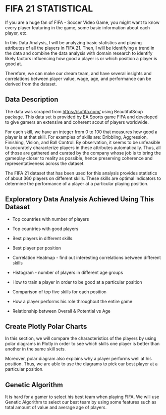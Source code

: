 # FIFA 21 STATISTICAL

If you are a huge fan of FIFA - Soccer Video Game, you might want to know every player featuring in the game, some basic information about each player, etc.

In this Data Analysis, I will be analyzing basic statistics and playing attributes of all the players in FIFA 21. Then, I will be identifying a trend in the data and combine the data analysis with domain research to identify likely factors influencing how good a player is or which position a player is good at.

Therefore, we can make our dream team, and have several insights and correlations between player value, wage, age, and performance can be derived from the dataset.

## Data Description

The data was scraped from https://sofifa.com/ using BeautifulSoup package. This data set is provided by EA Sports game FIFA and developed to give gamers an extensive and coherent scout of players worldwide.

For each skill, we have an integer from 0 to 100 that measures how good a player is at that skill. For examples of skills are: Dribbling, Aggression, Finishing, Vision, and Ball Control. By observation, it seems to be unfeasible to accurately characterize players in these attributes automatically. Thus, all of those are gathered and curated by the company whose job is to bring the gameplay closer to reality as possible, hence preserving coherence and representativeness across the dataset.

The FIFA 21 dataset that has been used for this analysis provides statistics of about 360 players on different skills. These skills are optimal indicators to determine the performance of a player at a particular playing position.

## Exploratory Data Analysis Achieved Using This Dataset

- Top countries with number of players

- Top countries with good players

- Best players in different skills

- Best player per position

- Correlation Heatmap - find out interesting correlations between different skills

- Histogram - number of players in different age groups

- How to train a player in order to be good at a particular position

- Comparison of top five skills for each position

- How a player performs his role throughout the entire game

- Relationship between Overall & Potential vs Age

## Create Plotly Polar Charts

In this section, we will compare the characteristics of the players by using polar diagrams in Plotly in order to see which skills one player is better than another in the same skill sets.

Moreover, polar diagram also explains why a player performs well at his position. Thus, we are able to use the diagrams to pick our best player at a particular position.

## Genetic Algorithm

It is hard for a gamer to select his best team when playing FIFA. We will use Genetic Algorithm to select our best team by using some features such as total amount of value and average age of players.
